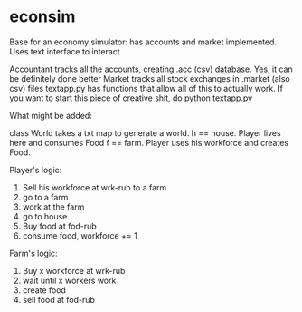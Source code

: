 # econsim
Base for an economy simulator: has accounts and market implemented. Uses text interface to interact

Accountant tracks all the accounts, creating .acc (csv) database. Yes, it can be definitely done better
Market tracks all stock exchanges in .market (also csv) files
textapp.py has functions that allow all of this to actually work. If you want to start this piece of creative shit, do python textapp.py

What might be added:

class World takes a txt map to generate a world.
h == house. Player lives here and consumes Food
f == farm. Player uses his workforce and creates Food.

Player's logic:
1) Sell his workforce at wrk-rub to a farm
2) go to a farm
3) work at the farm
4) go to house
5) Buy food at fod-rub
6) consume food, workforce += 1

Farm's logic:
1) Buy x workforce at wrk-rub
2) wait until x workers work
3) create food
4) sell food at fod-rub
